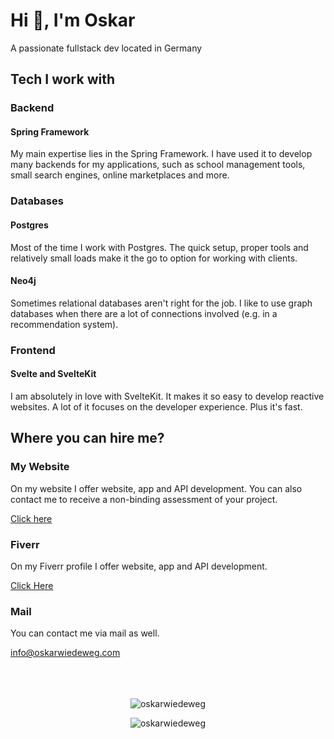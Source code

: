 # Hi 👋, I'm Oskar
A passionate fullstack dev located in Germany

## Tech I work with

### Backend

#### Spring Framework
<p>
    My main expertise lies in the Spring Framework. I have used it to develop many backends for my applications, such as school management tools, small search engines, online marketplaces and more.
</p>

### Databases

#### Postgres 
<p>
    Most of the time I work with Postgres. The quick setup, proper tools and relatively small loads make it the go to option for working with clients.
</p>

#### Neo4j
<p>
    Sometimes relational databases aren't right for the job. I like to use graph databases when there are a lot of connections involved (e.g. in a recommendation system).
</p>

### Frontend

#### Svelte and SvelteKit
<p>
   I am absolutely in love with SvelteKit. It makes it so easy to develop reactive websites. A lot of it focuses on the developer experience. Plus it's fast. 
</p>

## Where you can hire me?

### My Website
<p>On my website I offer website, app and API development. You can also contact me to receive a non-binding assessment of your project.</p>
<a href="http://oskarwiedeweg.com">Click here</a>

### Fiverr
<p>On my Fiverr profile I offer website, app and API development.</p>
<a href="https://fiverr.com/oskarwi">Click Here</a>

### Mail
<p>You can contact me via mail as well.</p>
<a href="mailto:info@oskarwiedeweg.com">info@oskarwiedeweg.com</a>

<br/>
<br/>
<br/>
<br/>

<p align="center"><img src="https://github-readme-stats.vercel.app/api?username=oskarwiedeweg&show_icons=true&locale=en&count_private=true" alt="oskarwiedeweg" /></p>

<p align="center"><img src="https://github-readme-streak-stats.herokuapp.com/?user=oskarwiedeweg&count_private=true" alt="oskarwiedeweg" /></p>

